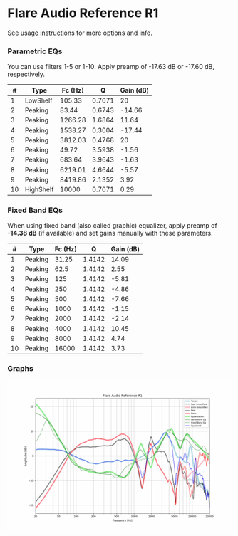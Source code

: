 # Flare Audio Reference R1
See [usage instructions](https://github.com/jaakkopasanen/AutoEq#usage) for more options and info.

### Parametric EQs
You can use filters 1-5 or 1-10. Apply preamp of -17.63 dB or -17.60 dB, respectively.

|   # | Type      |   Fc (Hz) |      Q |   Gain (dB) |
|-----|-----------|-----------|--------|-------------|
|   1 | LowShelf  |    105.33 | 0.7071 |       20    |
|   2 | Peaking   |     83.44 | 0.6743 |      -14.66 |
|   3 | Peaking   |   1266.28 | 1.6864 |       11.64 |
|   4 | Peaking   |   1538.27 | 0.3004 |      -17.44 |
|   5 | Peaking   |   3812.03 | 0.4768 |       20    |
|   6 | Peaking   |     49.72 | 3.5938 |       -1.56 |
|   7 | Peaking   |    683.64 | 3.9643 |       -1.63 |
|   8 | Peaking   |   6219.01 | 4.6644 |       -5.57 |
|   9 | Peaking   |   8419.86 | 2.1352 |        3.92 |
|  10 | HighShelf |  10000    | 0.7071 |        0.29 |

### Fixed Band EQs
When using fixed band (also called graphic) equalizer, apply preamp of **-14.38 dB** (if available) and set gains manually with these parameters.

|   # | Type    |   Fc (Hz) |      Q |   Gain (dB) |
|-----|---------|-----------|--------|-------------|
|   1 | Peaking |     31.25 | 1.4142 |       14.09 |
|   2 | Peaking |     62.5  | 1.4142 |        2.55 |
|   3 | Peaking |    125    | 1.4142 |       -5.81 |
|   4 | Peaking |    250    | 1.4142 |       -4.86 |
|   5 | Peaking |    500    | 1.4142 |       -7.66 |
|   6 | Peaking |   1000    | 1.4142 |       -1.15 |
|   7 | Peaking |   2000    | 1.4142 |       -2.14 |
|   8 | Peaking |   4000    | 1.4142 |       10.45 |
|   9 | Peaking |   8000    | 1.4142 |        4.74 |
|  10 | Peaking |  16000    | 1.4142 |        3.73 |

### Graphs
![](./Flare%20Audio%20Reference%20R1.png)
